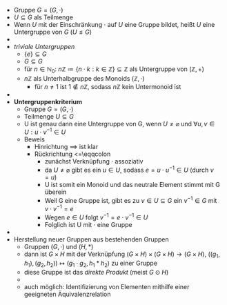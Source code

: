 - Gruppe $G=(G,\cdot)$
- $U\subseteq G$ als Teilmenge
- Wenn $U$ mit der Einschränkung $\cdot$ auf $U$ eine Gruppe bildet, heißt $U$ eine Untergruppe von $G$ ($U\leq G$)
-
- *triviale Untergruppen*
	- $\lbrace e\rbrace\subseteq G$
	- $G\subseteq G$
	- für $n\in\mathbb{N}_0$: $n\mathbb{Z}\coloneqq \lbrace n\cdot k:k\in\mathbb{Z}\rbrace\subseteq\mathbb{Z}$ als Untergruppe von $(\mathbb{Z},+)$
	- $n\mathbb{Z}$ als Unterhalbgruppe des Monoids $(\mathbb{Z},\cdot)$
		- für $n\neq1$ ist $1\notin n\mathbb{Z}$, sodass $n\mathbb{Z}$ kein Untermonoid ist
-
- **Untergruppenkriterium**
	- Gruppe $G=(G,\cdot)$
	- Teilmenge $U\subseteq G$
	- U ist genau dann eine Untergruppe von G, wenn $U\neq\varnothing$ und $\forall u,v\in U:u\cdot v^{-1}\in U$
	- Beweis
		- Hinrichtung ==> ist klar
		- Rückrichtung <=\eqqcolon 
			- zunächst Verknüpfung $\cdot$ assoziativ
			- da $U\neq\varnothing$ gibt es ein $u\in U$, sodass $e=u\cdot u^{-1}\in U$ (durch $v=u$)
			- U ist somit ein Monoid und das neutrale Element stimmt mit G überein
			- Weil G eine Gruppe ist, gibt es zu $v\in U\subseteq G$ ein $v^{-1}\in G$ mit $v\cdot v^{-1}=e$
			- Wegen $e\in U$ folgt $v^{-1}=e\cdot v^{-1}\in U$
			- Folglich ist U mit $\cdot$ eine Gruppe
-
- Herstellung neuer Gruppen aus bestehenden Gruppen
	- Gruppen $(G,\cdot)$ und $(H,\ast)$
	- dann ist $G\times H$ mit der Verknüpfung $(G\times H)\times(G\times H)\rightarrow(G\times H)$, $((g_1,h_1),(g_2,h_2))\mapsto(g_1\cdot  g_2,h_1\ast h_2)$ zu einer Gruppe
	- diese Gruppe ist das *direkte Produkt* (meist $G\odot H$)
	-
	- auch möglich: Identifizierung von Elementen mithilfe einer geeigneten Äquivalenzrelation